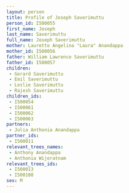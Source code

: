 ```yaml
---
layout: person
title: Profile of Joseph Saverimuttu
person_id: I500055
first_name: Joseph
last_name: Saverimuttu
full_name: Joseph Saverimuttu
mother: Lauretto Angelina "Laura" Anandappa
mother_id: I500056
father: William Lawrence Saverimuttu
father_id: I500057
children:
 - Gerard Saverimuttu
 - Emil Saverimuttu
 - Leslie Saverimuttu
 - Rajesh Saverimuttu
children_ids:
 - I500054
 - I500061
 - I500062
 - I500063
partners:
 - Julia Anthonia Anandappa
partner_ids:
 - I500011
relevant_trees_names:
 - Anthony Anandappa
 - Anthonia Wijeratnam
relevant_trees_ids:
 - I500013
 - I500100
sex: M
---
```


